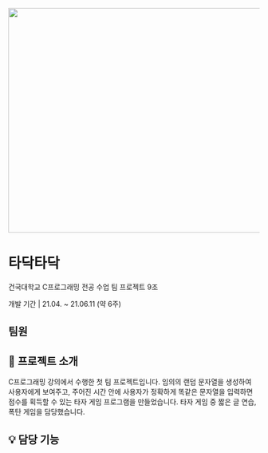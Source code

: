 <img src="https://github.com/eunalunacho/eunalunacho/assets/132866603/267c655e-03d6-40ce-86a8-99dec54286ff" width="800" height="450"> <br>
# 타닥타닥
건국대학교 C프로그래밍 전공 수업 팀 프로젝트 9조

개발 기간 | 21.04. ~ 21.06.11 (약 6주)

## 팀원


## 📖 프로젝트 소개
C프로그래밍 강의에서 수행한 첫 팀 프로젝트입니다. 
임의의 랜덤 문자열을 생성하여 사용자에게 보여주고, 주어진 시간 안에 사용자가 정확하게 똑같은 문자열을 입력하면 점수를 획득할 수 있는 타자 게임 프로그램을 만들었습니다. 
타자 게임 중 짧은 글 연습, 폭탄 게임을 담당했습니다. 

## 💡 담당 기능 

